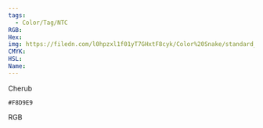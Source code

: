 ```yaml
---
tags:
  - Color/Tag/NTC
RGB:
Hex:
img: https://filedn.com/l0hpzxl1f01yT7GHxtF8cyk/Color%20Snake/standard_csv_to_svg//F8D9E9.svg
CMYK:
HSL:
Name:
---
```

Cherub
```palette
#F8D9E9
```
RGB
